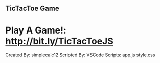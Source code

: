 ## TicTacToe Game
# Play A Game!: http://bit.ly/TicTacToeJS
Created By: simplecalc12
Scripted By: VSCode
Scripts: app.js style.css

